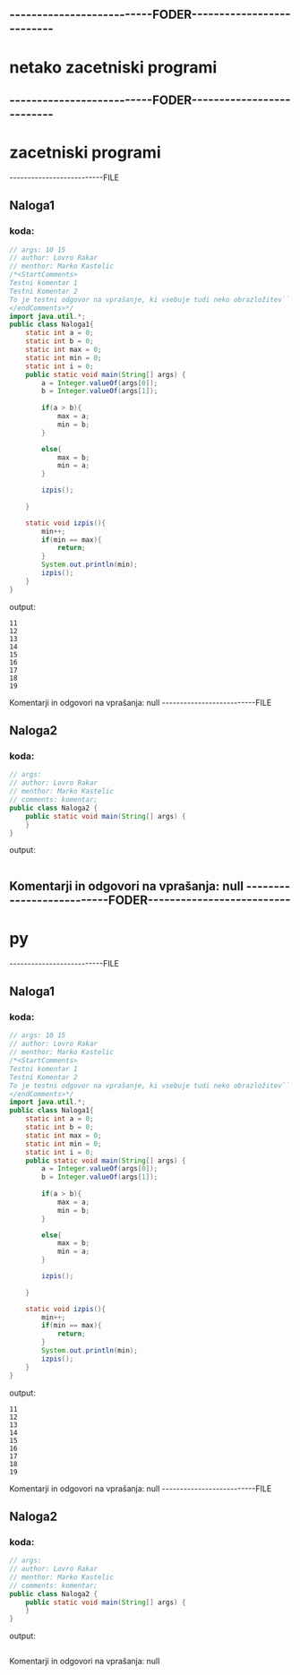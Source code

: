 --------------------------FODER--------------------------
---------------------------------------------------------
# netako zacetniski programi
--------------------------FODER--------------------------
---------------------------------------------------------
# zacetniski programi
--------------------------FILE
## Naloga1
### koda:
```java
// args: 10 15
// author: Lovro Rakar
// menthor: Marko Kastelic
/*<StartComments>
Testni komentar 1
Testni Komentar 2
To je testni odgovor na vprašanje, ki vsebuje tudi neko obrazložitev```int k = 0``` in tako...
</endComments>*/
import java.util.*;
public class Naloga1{
    static int a = 0;
    static int b = 0;
    static int max = 0;
    static int min = 0;
    static int i = 0;
    public static void main(String[] args) {
        a = Integer.valueOf(args[0]);
        b = Integer.valueOf(args[1]);
        
        if(a > b){
            max = a;
            min = b;
        }

        else{
            max = b;
            min = a;
        }

        izpis();
        
    }

    static void izpis(){
        min++;
        if(min == max){
            return;
        }
        System.out.println(min);
        izpis();
    }
}

```
output: 
```
11
12
13
14
15
16
17
18
19
```
Komentarji in odgovori na vprašanja:
null
--------------------------FILE
## Naloga2
### koda:
```java
// args: 
// author: Lovro Rakar 
// menthor: Marko Kastelic 
// comments: komentar;
public class Naloga2 {
    public static void main(String[] args) {
    }
}

```
output: 
```
```
Komentarji in odgovori na vprašanja:
null
--------------------------FODER--------------------------
---------------------------------------------------------
# py
--------------------------FILE
## Naloga1
### koda:
```java
// args: 10 15
// author: Lovro Rakar
// menthor: Marko Kastelic
/*<StartComments>
Testni komentar 1
Testni Komentar 2
To je testni odgovor na vprašanje, ki vsebuje tudi neko obrazložitev```int k = 0``` in tako...
</endComments>*/
import java.util.*;
public class Naloga1{
    static int a = 0;
    static int b = 0;
    static int max = 0;
    static int min = 0;
    static int i = 0;
    public static void main(String[] args) {
        a = Integer.valueOf(args[0]);
        b = Integer.valueOf(args[1]);
        
        if(a > b){
            max = a;
            min = b;
        }

        else{
            max = b;
            min = a;
        }

        izpis();
        
    }

    static void izpis(){
        min++;
        if(min == max){
            return;
        }
        System.out.println(min);
        izpis();
    }
}

```
output: 
```
11
12
13
14
15
16
17
18
19
```
Komentarji in odgovori na vprašanja:
null
--------------------------FILE
## Naloga2
### koda:
```java
// args: 
// author: Lovro Rakar 
// menthor: Marko Kastelic 
// comments: komentar;
public class Naloga2 {
    public static void main(String[] args) {
    }
}

```
output: 
```
```
Komentarji in odgovori na vprašanja:
null
